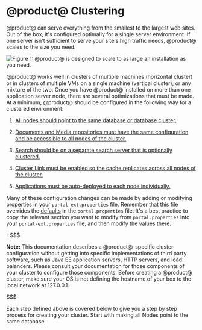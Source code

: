 # @product@ Clustering [](id=liferay-clustering)

@product@ can serve everything from the smallest to the largest web sites. Out
of the box, it's configured optimally for a single server environment. If one
server isn't sufficient to serve your site's high traffic needs, @product@
scales to the size you need. 

![Figure 1: @product@ is designed to scale to as large an installation as you need.](../../../images/clustering-enterprise-configuration.png) 

@product@ works well in clusters of multiple machines (horizontal cluster) or in
clusters of multiple VMs on a single machine (vertical cluster), or any mixture
of the two. Once you have @product@ installed on more than one application
server node, there are several optimizations that must be made. At a minimum,
@product@ should be configured in the following way for a clustered environment:

1.  [All nodes should point to the same database or database  cluster.](/discover/deployment/-/knowledge_base/7-1/point-all-nodes-to-the-same-database) 

2.  [Documents and Media repositories must have the same configuration and be accessible to all nodes of the cluster.](/discover/deployment/-/knowledge_base/7-1/configure-documents-and-media-the-same-for-all-nodes) 

3.  [Search should be on a separate search server that is optionally clustered.](/discover/deployment/-/knowledge_base/7-1/clustering-search) 

4.  [Cluster Link must be enabled so the cache replicates across all nodes of the cluster.](/discover/deployment/-/knowledge_base/7-1/enabling-cluster-link) 

5.  [Applications must be auto-deployed to each node individually.](/discover/deployment/-/knowledge_base/7-1/auto-deploy-to-all-nodes) 

Many of these configuration changes can be made by adding or modifying
properties in your `portal-ext.properties` file. Remember that this file
overrides the
[defaults](@platform-ref@/7.1-latest/propertiesdoc/portal.properties.html)
in the `portal.properties` file. It's a best practice to copy the relevant
section you want to modify from `portal.properties` into your
`portal-ext.properties` file, and then modify the values there. 

+$$$

**Note:** This documentation describes a @product@-specific cluster
configuration without getting into specific implementations of third party
software, such as Java EE application servers, HTTP servers, and load
balancers. Please consult your documentation for those components of your
cluster to configure those components. Before creating a @product@ cluster,
make sure your OS is not defining the hostname of your box to the local network
at 127.0.0.1.

$$$

Each step defined above is covered below to give you a step by step process for
creating your cluster. Start with making all Nodes point to the same database. 

